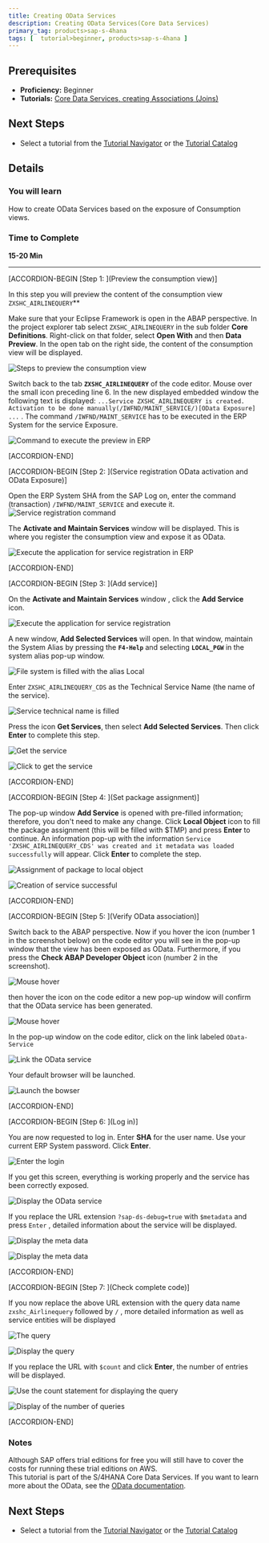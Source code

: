 ```yaml
---
title: Creating OData Services
description: Creating OData Services(Core Data Services)
primary_tag: products>sap-s-4hana
tags: [  tutorial>beginner, products>sap-s-4hana ]
---
```

## Prerequisites  
 - **Proficiency:** Beginner
 - **Tutorials:** [Core Data Services, creating Associations (Joins)](https://www.sap.com/developer/tutorials/s4hana-cds-associations.html)

## Next Steps
 - Select a tutorial from the [Tutorial Navigator](https://www.sap.com/developer/tutorial-navigator.html) or the [Tutorial Catalog](https://www.sap.com/developer/tutorial-navigator.tutorials.html)

## Details
### You will learn

How to create OData Services based on the exposure of Consumption views.

### Time to Complete
**15-20 Min**

---

[ACCORDION-BEGIN [Step 1: ](Preview the consumption view)]

In this step you will preview the content of the consumption view `ZXSHC_AIRLINEQUERY`**

Make sure that your Eclipse Framework is open in the ABAP perspective. In the project explorer tab select  `ZXSHC_AIRLINEQUERY` in the sub folder **Core Definitions**.  Right-click on that folder, select **Open With** and then **Data Preview**. In the open  tab on the right side, the content of the consumption view will be displayed.

![Steps to preview the consumption view ](StepPreviewConsumptionView.png)

Switch back to the tab **`ZXSHC_AIRLINEQUERY`** of the code editor. Mouse over the small icon preceding line 6. In the new displayed embedded window  the following text is displayed: `...Service ZXSHC_AIRLINEQUERY is created. Activation to be done manually(/IWFND/MAINT_SERVICE/)[OData Exposure] ...` . The command `/IWFND/MAINT_SERVICE` has to be executed in the ERP System for the service Exposure.

![Command to execute the preview in ERP](CommandToExecuteInERP.png)


[ACCORDION-END]

[ACCORDION-BEGIN [Step 2: ](Service registration OData activation and OData Exposure)]


Open the ERP System SHA from the SAP Log on, enter the command (transaction) `/IWFND/MAINT_SERVICE` and execute it.
![Service registration command](PasteServiceRegCommand.png)

The **Activate and Maintain Services** window will be displayed. This is where you register the consumption view and expose it as OData.

![Execute the application for service registration in ERP](ApplicationForServiceRegistrationAddService.png)


[ACCORDION-END]

[ACCORDION-BEGIN [Step 3: ](Add service)]

On the **Activate and Maintain Services** window , click the **Add Service** icon.  

![Execute the application  for service registration](ApplicationForServiceRegistrationAddService.png)

A new window, **Add Selected Services** will open. In that window, maintain the System Alias by pressing the **`F4-Help`** and selecting **`LOCAL_PGW`** in the system alias pop-up window.

![File system is filled with the alias Local](FillSystemAliasLOCAL_PGW.png)

Enter `ZXSHC_AIRLINEQUERY_CDS` as the Technical Service Name (the name of the service).

![Service technical name is filled](FilledTechnicalServiceName.png)



Press the icon **Get Services**, then select **Add Selected Services**. Then click **Enter** to complete this step.

![Get the service](GetServices.png)

![Click to get the service](ClickGetServices.png)


[ACCORDION-END]

[ACCORDION-BEGIN [Step 4: ](Set package assignment)]

The pop-up window **Add Service** is opened with pre-filled information; therefore, you don't need to make any change. Click **Local Object** icon to fill the package assignment (this will be filled with $TMP) and press **Enter** to continue. An information pop-up with the information `Service 'ZXSHC_AIRLINEQUERY_CDS' was created and it metadata was loaded successfully` will appear. Click **Enter** to complete the step.

![Assignment of package to local object](PackageAssignementLocalObject.png)

![Creation of  service successful](InfoMessageSuccesssfullServiceCreation.png)


[ACCORDION-END]

[ACCORDION-BEGIN [Step 5: ](Verify OData association)]

Switch back to the ABAP perspective. Now if you hover the icon (number 1 in the screenshot below) on the code editor you will see in the pop-up window that the view has been exposed as OData. Furthermore, if you press the **Check ABAP Developer Object** icon (number 2 in the screenshot).

![Mouse hover ](MouseHoverAndClick.png)

then hover the icon on the code editor a new pop-up window will confirm that the OData service has been generated.

![Mouse hover](MouseOverLinktoODataService.png)

In the pop-up window on the code editor, click on the link labeled `OData-Service`

![Link the OData service](ClickLinktoODataService.png)

Your default browser will be launched.

![Launch the bowser](LauchBrowser.png)  


[ACCORDION-END]

[ACCORDION-BEGIN [Step 6: ](Log in)]

You are now requested to log in. Enter **SHA** for the user name. Use your current ERP System password. Click **Enter**.

![Enter the login ](EnterLogIn.png)

If you get this screen, everything is working properly and the service has been correctly exposed.

![Display the OData service](DisplayODataServicepng.png)

If you replace the URL extension `?sap-ds-debug=true` with `$metadata`  and press `Enter` , detailed information about the service will be displayed.

![Display the meta data](Metadata.png)

![Display the meta data](MetadataDisplay.png)


[ACCORDION-END]

[ACCORDION-BEGIN [Step 7: ](Check complete code)]

If you now replace the above URL extension with  the query data name `zxshc_Airlinequery` followed by `/` , more detailed information as well as service entities will be displayed

![The query](Query.png)

![Display the query](QueryDisplay.png)

If you replace the URL with `$count`  and click **Enter**, the number of entries will be displayed.

![Use the count statement for displaying the query](Count.png)

![Display of the number of queries](NumberOfEntries.png)


[ACCORDION-END]


### Notes

Although SAP offers trial editions for free you will still have to cover the costs for running these trial editions on AWS.    
This tutorial is part of the S/4HANA Core Data Services. If you want to learn more about the OData, see the [OData documentation](http://www.odata.org/documentation/).

## Next Steps
 - Select a tutorial from the [Tutorial Navigator](https://www.sap.com/developer/tutorial-navigator.html) or the [Tutorial Catalog](https://www.sap.com/developer/tutorial-navigator.tutorials.html)
